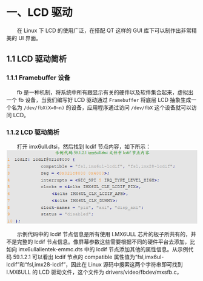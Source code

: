 # 一、LCD 驱动
&emsp;&emsp;在 Linux 下 LCD 的使用广泛，在搭配 QT 这样的 GUI 库下可以制作出非常精美的 UI 界面。
## 1.1 LCD 驱动简析
### 1.1.1 Framebuffer 设备
&emsp;&emsp;fb 是一种机制，将系统中所有跟显示有关的硬件以及软件集合起来，虚拟出一个 fb 设备，当我们编写好 LCD 驱动通过 `Framebuffer` 将底层 LCD 抽象生成一个名为 `/dev/fbX(X=0~n)` 的设备，应用程序通过访问 `/dev/fbX` 这个设备就可以访问 LCD。

### 1.1.2 LCD 驱动简析
&emsp;&emsp;打开 imx6ull.dtsi，然后找到 lcdif 节点内容，如下所示：
![输入图片说明](/imgs/2025-07-13/bpUNoZixd9icnvq2.png)

&emsp;&emsp;示例代码中的 lcdif 节点信息是所有使用 I.MX6ULL 芯片的板子所共有的，并不是完整的 lcdif 节点信息。像屏幕参数这些需要根据不同的硬件平台去添加，比如向 imx6ullalientek-emmc.dts 中的 lcdif 节点添加其他的属性信息。从示例代码 59.1.2.1 可以看出 lcdif 节点的 compatible 属性值为“fsl,imx6ul-lcdif”和“fsl,imx28-lcdif”，因此在 Linux 源码中搜索这两个字符串即可找到 I.MX6ULL 的 LCD 驱动文件，这个文件为 drivers/video/fbdev/mxsfb.c，
<!--stackedit_data:
eyJoaXN0b3J5IjpbMTU2MDY3Mjk3MCwtNzczNTYzODMsLTI5NT
M0NDUzMSwxODkwMTk2OTU1LDIyMTQ1NTA2MCw4MTk0MDc0Njdd
fQ==
-->
